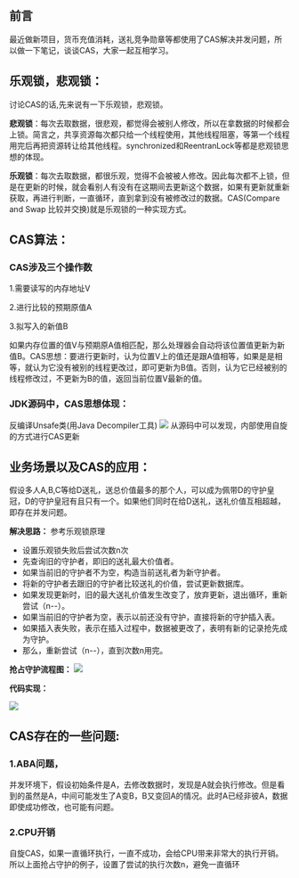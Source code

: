 ## 前言
最近做新项目，货币充值消耗，送礼竞争勋章等都使用了CAS解决并发问题，所以做一下笔记，谈谈CAS，大家一起互相学习。

## 乐观锁，悲观锁：

讨论CAS的话,先来说有一下乐观锁，悲观锁。

**悲观锁**：每次去取数据，很悲观，都觉得会被别人修改，所以在拿数据的时候都会上锁。简言之，共享资源每次都只给一个线程使用，其他线程阻塞，等第一个线程用完后再把资源转让给其他线程。synchronized和ReentranLock等都是悲观锁思想的体现。

**乐观锁**：每次去取数据，都很乐观，觉得不会被被人修改。因此每次都不上锁，但是在更新的时候，就会看别人有没有在这期间去更新这个数据，如果有更新就重新获取，再进行判断，一直循环，直到拿到没有被修改过的数据。CAS(Compare and Swap 比较并交换)就是乐观锁的一种实现方式。

## CAS算法：
### CAS涉及三个操作数

1.需要读写的内存地址V

2.进行比较的预期原值A

3.拟写入的新值B

如果内存位置的值V与预期原A值相匹配，那么处理器会自动将该位置值更新为新值B。CAS思想：要进行更新时，认为位置V上的值还是跟A值相等，如果是是相等，就认为它没有被别的线程更改过，即可更新为B值。否则，认为它已经被别的线程修改过，不更新为B的值，返回当前位置V最新的值。

### JDK源码中，CAS思想体现：
反编译Unsafe类(用Java Decompiler工具)
![](https://user-gold-cdn.xitu.io/2019/6/16/16b60b9ba784610d?w=1319&h=856&f=png&s=54787)
从源码中可以发现，内部使用自旋的方式进行CAS更新

## 业务场景以及CAS的应用：
假设多人A,B,C等给D送礼，送总价值最多的那个人，可以成为佩带D的守护皇冠，D的守护皇冠有且只有一个。如果他们同时在给D送礼，送礼价值互相超越，即存在并发问题。

**解决思路：** 参考乐观锁原理
- 设置乐观锁失败后尝试次数n次
- 先查询旧的守护者，即旧的送礼最大价值者。
- 如果当前旧的守护者不为空，构造当前送礼者为新守护者。
- 将新的守护者去跟旧的守护者比较送礼的价值，尝试更新数据库。
- 如果发现更新时，旧的最大送礼价值发生改变了，放弃更新，退出循环，重新尝试（n--）。
- 如果当前旧的守护者为空，表示以前还没有守护，直接将新的守护插入表。
- 如果插入表失败，表示在插入过程中，数据被更改了，表明有新的记录抢先成为守护。
- 那么，重新尝试（n--），直到次数n用完。

**抢占守护流程图：**
![](https://user-gold-cdn.xitu.io/2019/6/16/16b60d362b5f3670?w=856&h=940&f=png&s=50030)

**代码实现：**

![](https://user-gold-cdn.xitu.io/2019/6/16/16b60d434c953379?w=1494&h=1033&f=png&s=656168)

## CAS存在的一些问题:
### 1.ABA问题，
并发环境下，假设初始条件是A，去修改数据时，发现是A就会执行修改。但是看到的虽然是A，中间可能发生了A变B，B又变回A的情况。此时A已经非彼A，数据即使成功修改，也可能有问题。
### 2.CPU开销
自旋CAS，如果一直循环执行，一直不成功，会给CPU带来非常大的执行开销。所以上面抢占守护的例子，设置了尝试的执行次数n，避免一直循环